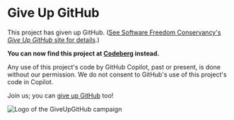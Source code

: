 # Give Up GitHub

This project has given up GitHub.  ([See Software Freedom Conservancy's *Give Up  GitHub* site for details](https://GiveUpGitHub.org).)  
  
**You can now find this project at [Codeberg](https://codeberg.org/Ame-chan-angel/yuki-iptv) instead.**  
  
Any use of this project's code by GitHub Copilot, past or present, is done without our permission.  We do not consent to GitHub's use of this project's code in Copilot.  
  
Join us; you can [give up GitHub](https://GiveUpGitHub.org) too!  
  
![Logo of the GiveUpGitHub campaign](https://sfconservancy.org/static/img/GiveUpGitHub.png)
